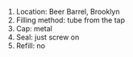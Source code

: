 1. Location: Beer Barrel, Brooklyn
2. Filling method: tube from the tap
3. Cap: metal
4. Seal: just screw on
5. Refill: no